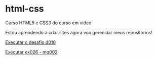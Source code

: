 # html-css
 Curso HTML5 e CSS3 do curso em video

Estou aprendendo a criar sites agora vou gerenciar meus repositórios!

<a href="https://luiz-art-69.github.io/html-css/desafios/d010/android.html">Executar o desafio d010</a>

<a href="https://luiz-art-69.github.io/html-css/exercicios/ex026/mq002/index.html">Executar ex026 - mq002 </a>